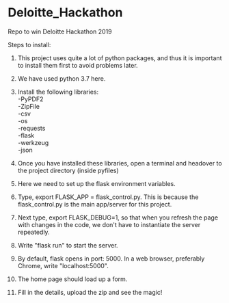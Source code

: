 # Deloitte_Hackathon
Repo to win Deloitte Hackathon 2019

Steps to install:

1. This project uses quite a lot of python packages, and thus it is important to install them first to avoid problems later.

2. We have used python 3.7 here.

3. Install the following libraries: <br>
    -PyPDF2 <br>
    -ZipFile <br>
    -csv <br>
    -os <br>
    -requests <br>
    -flask <br>
    -werkzeug <br>
    -json <br>
4. Once you have installed these libraries, open a terminal and headover to the project directory (inside pyfiles)

5. Here we need to set up the flask environment variables.

6. Type, export FLASK_APP = flask_control.py. This is because the flask_control.py is the main app/server for this project.

7. Next type, export FLASK_DEBUG=1, so that when you refresh the page with changes in the code, we don't have to instantiate the server repeatedly.

8. Write "flask run" to start the server.

9. By default, flask opens in port: 5000. In a web browser, preferably Chrome, write "localhost:5000".

10. The home page should load up a form.

11. Fill in the details, upload the zip and see the magic!
